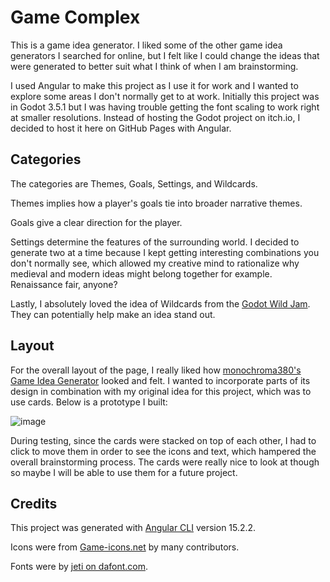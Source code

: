 # Game Complex
This is a game idea generator. I liked some of the other game idea generators I searched for online, but I felt like I could change the ideas that were generated to better suit what I think of when I am brainstorming.

I used Angular to make this project as I use it for work and I wanted to explore some areas I don't normally get to at work. Initially this project was in Godot 3.5.1 but I was having trouble getting the font scaling to work right at smaller resolutions. Instead of hosting the Godot project on itch.io, I decided to host it here on GitHub Pages with Angular.

## Categories
The categories are Themes, Goals, Settings, and Wildcards.

Themes implies how a player's goals tie into broader narrative themes.

Goals give a clear direction for the player.

Settings determine the features of the surrounding world. I decided to generate two at a time because I kept getting interesting combinations you don't normally see, which allowed my creative mind to rationalize why medieval and modern ideas might belong together for example. Renaissance fair, anyone?

Lastly, I absolutely loved the idea of Wildcards from the [Godot Wild Jam](https://godotwildjam.com/). They can potentially help make an idea stand out.

## Layout
For the overall layout of the page, I really liked how [monochroma380's Game Idea Generator](https://monochroma380.itch.io/game-idea-generator) looked and felt. I wanted to incorporate parts of its design in combination with my original idea for this project, which was to use cards. Below is a prototype I built:

![image](https://user-images.githubusercontent.com/47376325/232179513-79b6e7dc-860a-4dd8-a653-936bcda84151.png)

During testing, since the cards were stacked on top of each other, I had to click to move them in order to see the icons and text, which hampered the overall brainstorming process. The cards were really nice to look at though so maybe I will be able to use them for a future project.

## Credits
This project was generated with [Angular CLI](https://github.com/angular/angular-cli) version 15.2.2.

Icons were from [Game-icons.net](https://game-icons.net/) by many contributors.

Fonts were by [jeti on dafont.com](https://www.dafont.com/jeti.d1589).
